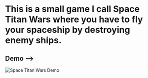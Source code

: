 # This is a small game I call Space Titan Wars where you have to fly your spaceship by destroying enemy ships.

## Demo -->
![Space Titan Wars Demo](space_titan_wars.gif)
